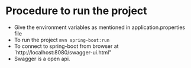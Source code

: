 # Procedure to run the project
* Give the environment variables as mentioned in application.properties file
* To run the project `mvn spring-boot:run`
* To connect to spring-boot from browser at `http://localhost:8080/swagger-ui.html"
* Swagger is a open api.